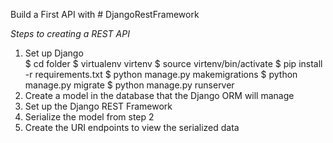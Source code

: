 Build a First API with # DjangoRestFramework

*Steps to creating a REST API*

1. Set up Django
    <br>
    $ cd folder
    $ virtualenv virtenv
    $ source virtenv/bin/activate
    $ pip install -r requirements.txt
    $ python manage.py makemigrations
    $ python manage.py migrate
    $ python manage.py runserver
    <br>
2. Create a model in the database that the Django ORM will manage
3. Set up the Django REST Framework
4. Serialize the model from step 2
5. Create the URI endpoints to view the serialized data
